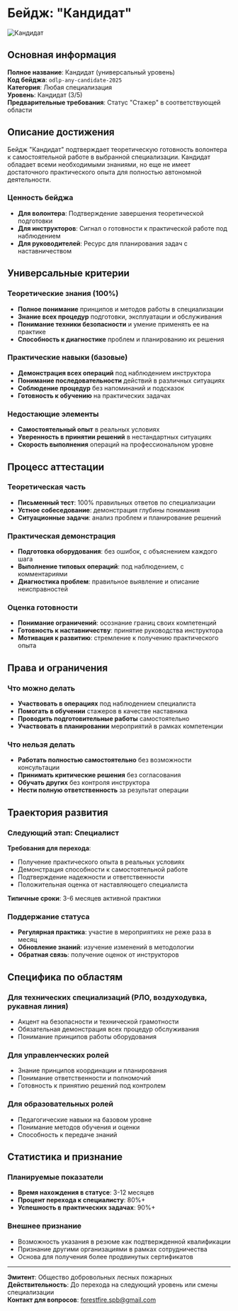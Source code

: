 # Бейдж: "Кандидат"

![Кандидат](../assets/images/badges/kandidat.png)

## Основная информация

**Полное название**: Кандидат (универсальный уровень)  
**Код бейджа**: `odlp-any-candidate-2025`  
**Категория**: Любая специализация  
**Уровень**: Кандидат (3/5)  
**Предварительные требования**: Статус "Стажер" в соответствующей области

## Описание достижения

Бейдж "Кандидат" подтверждает теоретическую готовность волонтера к самостоятельной работе в выбранной специализации. Кандидат обладает всеми необходимыми знаниями, но еще не имеет достаточного практического опыта для полностью автономной деятельности.

### Ценность бейджа
- **Для волонтера**: Подтверждение завершения теоретической подготовки
- **Для инструкторов**: Сигнал о готовности к практической работе под наблюдением
- **Для руководителей**: Ресурс для планирования задач с наставничеством

## Универсальные критерии

### Теоретические знания (100%)
- **Полное понимание** принципов и методов работы в специализации
- **Знание всех процедур** подготовки, эксплуатации и обслуживания
- **Понимание техники безопасности** и умение применять ее на практике
- **Способность к диагностике** проблем и планированию их решения

### Практические навыки (базовые)
- **Демонстрация всех операций** под наблюдением инструктора
- **Понимание последовательности** действий в различных ситуациях
- **Соблюдение процедур** без напоминаний и подсказок
- **Готовность к обучению** на практических задачах

### Недостающие элементы
- **Самостоятельный опыт** в реальных условиях
- **Уверенность в принятии решений** в нестандартных ситуациях
- **Скорость выполнения** операций на профессиональном уровне

## Процесс аттестации

### Теоретическая часть
- **Письменный тест**: 100% правильных ответов по специализации
- **Устное собеседование**: демонстрация глубины понимания
- **Ситуационные задачи**: анализ проблем и планирование решений

### Практическая демонстрация
- **Подготовка оборудования**: без ошибок, с объяснением каждого шага
- **Выполнение типовых операций**: под наблюдением, с комментариями
- **Диагностика проблем**: правильное выявление и описание неисправностей

### Оценка готовности
- **Понимание ограничений**: осознание границ своих компетенций
- **Готовность к наставничеству**: принятие руководства инструктора
- **Мотивация к развитию**: стремление к получению практического опыта

## Права и ограничения

### Что можно делать
- **Участвовать в операциях** под наблюдением специалиста
- **Помогать в обучении** стажеров в качестве наставника
- **Проводить подготовительные работы** самостоятельно
- **Участвовать в планировании** мероприятий в рамках компетенции

### Что нельзя делать
- **Работать полностью самостоятельно** без возможности консультации
- **Принимать критические решения** без согласования
- **Обучать других** без контроля инструктора
- **Нести полную ответственность** за результат операции

## Траектория развития

### Следующий этап: Специалист
**Требования для перехода**:
- Получение практического опыта в реальных условиях
- Демонстрация способности к самостоятельной работе
- Подтверждение надежности и ответственности
- Положительная оценка от наставляющего специалиста

**Типичные сроки**: 3-6 месяцев активной практики

### Поддержание статуса
- **Регулярная практика**: участие в мероприятиях не реже раза в месяц
- **Обновление знаний**: изучение изменений в методологии
- **Обратная связь**: получение оценок от инструкторов

## Специфика по областям

### Для технических специализаций (РЛО, воздуходувка, рукавная линия)
- Акцент на безопасности и технической грамотности
- Обязательная демонстрация всех процедур обслуживания
- Понимание принципов работы оборудования

### Для управленческих ролей
- Знание принципов координации и планирования
- Понимание ответственности и полномочий
- Готовность к принятию решений под контролем

### Для образовательных ролей
- Педагогические навыки на базовом уровне
- Понимание методов обучения и оценки
- Способность к передаче знаний

## Статистика и признание

### Планируемые показатели
- **Время нахождения в статусе**: 3-12 месяцев
- **Процент перехода к специалисту**: 80%+
- **Успешность в практических задачах**: 90%+

### Внешнее признание
- Возможность указания в резюме как подтвержденной квалификации
- Признание другими организациями в рамках сотрудничества
- Основа для получения более продвинутых сертификатов

---

**Эмитент**: Общество добровольных лесных пожарных  
**Действительность**: До перехода на следующий уровень или смены специализации  
**Контакт для вопросов**: forestfire.spb@gmail.com

